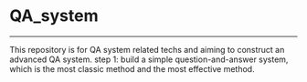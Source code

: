 # QA_system
---
This repository is for QA system related techs and aiming to construct an advanced QA system. 
step 1: build a simple question-and-answer system, which is the most classic method and the most effective method. 
